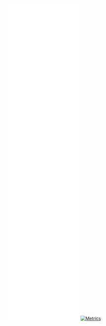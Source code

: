 ![Metrics](/github-metrics.svg)
[![Metrics](https://github.com/Tantomile/Tantomile/actions/workflows/main.yml/badge.svg)](https://github.com/Tantomile/Tantomile/actions/workflows/main.yml)
